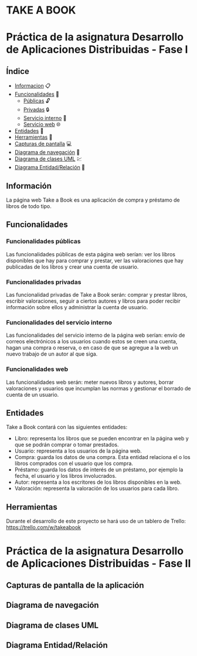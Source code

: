# TAKE A BOOK
# Práctica de la asignatura Desarrollo de Aplicaciones Distribuidas - Fase I

## Índice

- [Informacion](#información) :clipboard:
- [Funcionalidades](#funcionalidades) :memo:
  - [Públicas](#funcionalidades-públicas) :unlock:
  - [Privadas](#funcionalidades-privadas) :lock:
  - [Servicio interno](#funcionalidades-del-servicio-interno) :email:
  - [Servicio web](#funcionalidades-web) :globe_with_meridians:
 - [Entidades](#entidades) :raising_hand:
 - [Herramientas](#herramientas) :hammer:
 - [Capturas de pantalla](#capturas-de-pantalla) :computer:
 - [Diagrama de navegación](#diagrama-de-navegacion) :file_folder:
 - [Diagrama de clases UML](#diagrama-de-clases-UML) :chart:
 - [Diagrama Entidad/Relación](#diagrama-entidad-relacion) :floppy_disk:

## Información
La página web Take a Book es una aplicación de compra y préstamo de libros de todo tipo.

## Funcionalidades

### Funcionalidades públicas
Las funcionalidades públicas de esta página web serían: ver los libros disponibles que hay para comprar y prestar, ver las valoraciones que hay publicadas de los libros y crear una cuenta de usuario.

### Funcionalidades privadas
Las funcionalidad privadas de Take a Book serán: comprar y prestar libros, escribir valoraciones, seguir a ciertos autores y libros para poder recibir información sobre ellos y administrar la cuenta de usuario.

### Funcionalidades del servicio interno
Las funcionalidades del servicio interno de la página web serían: envío de correos electrónicos a los usuarios cuando estos se creen una cuenta, hagan una compra o reserva, o en caso de que se agregue a la web un nuevo trabajo de un autor al que siga.

### Funcionalidades web
Las funcionalidades web serán: meter nuevos libros y autores, borrar valoraciones y usuarios que incumplan las normas y gestionar el borrado de cuenta de un usuario.

## Entidades
Take a Book contará con las siguientes entidades:
  - Libro: representa los libros que se pueden encontrar en la página web y que se podrán comprar o tomar prestados.
  - Usuario: representa a los usuarios de la página web.
  - Compra: guarda los datos de una compra. Esta entidad relaciona el o los libros comprados con el usuario que los compra.
  - Préstamo: guarda los datos de interés de un préstamo, por ejemplo la fecha, el usuario y los libros involucrados.
  - Autor: representa a los escritores de los libros disponibles en la web.
  - Valoración: representa la valoración de los usuarios para cada libro. 

## Herramientas
Durante el desarrollo de este proyecto se hará uso de un tablero de Trello: https://trello.com/w/takeabook 


# Práctica de la asignatura Desarrollo de Aplicaciones Distribuidas - Fase II

## Capturas de pantalla de la aplicación

## Diagrama de navegación

## Diagrama de clases UML

## Diagrama Entidad/Relación




